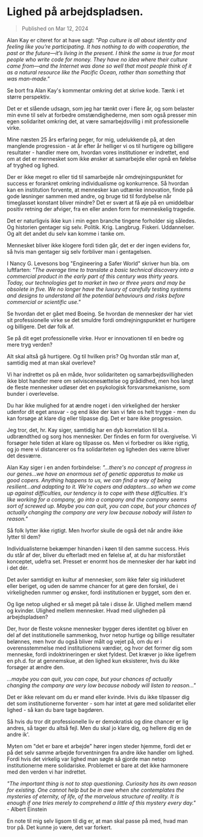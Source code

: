# Lighed på arbejdspladsen.

> Published on Mar 12, 2024

Alan Kay er citeret for at have sagt: *"Pop culture is all about identity and feeling like you’re participating. It has nothing to do with cooperation, the past or the future—it’s living in the present. I think the same is true for most people who write code for money. They have no idea where their culture came from—and the Internet was done so well that most people think of it as a natural resource like the Pacific Ocean, rather than something that was man-made."*

Se bort fra Alan Kay's kommentar omkring det at skrive kode. Tænk i et større perspektiv.

Det er et slående udsagn, som jeg har tænkt over i flere år, og som belaster min evne til selv at forbedre omstændighederne, men som også presser min egen solidaritet omkring det, at være samarbejdsvillig i mit professionelle virke.

Mine næsten 25 års erfaring peger, for mig, udelukkende på, at den manglende progression - at år efter år helliger vi os til hurtigere og billigere resultater - handler mere om, hvordan vores institutioner er indrettet, end om at det er mennesket som ikke ønsker at samarbejde eller opnå en følelse af tryghed og lighed.

Der er ikke meget ro eller tid til samarbejde når omdrejningspunktet for success er forankret omkring individualisme og konkurrence. Så hvordan kan en institution forvente, at mennesker kan udtænke innovation, finde på gode løsninger sammen med andre, og bruge tid til fordybelse når timeglasset konstant bliver mindre? Det er svært at få øje på en umiddelbar positiv retning der afviger, fra en eller anden form for menneskelig tragedie.

Det er naturligvis ikke kun i min egen branche tingene forholder sig således. Og historien gentager sig selv. Politik. Krig. Langbrug. Fiskeri. Uddannelser. Og alt det andet du selv kan komme i tanke om.

Mennesket bliver ikke klogere fordi tiden går, det er der ingen evidens for, så hvis man gentager sig selv forbliver man i gentagelsen.

I Nancy G. Levesons bog "Engineering a Safer World" skriver hun bla. om luftfarten: *"The average time to translate a basic technical discovery into a commercial product in the early part of this century was thirty years. Today, our technologies get to market in two or three years and may be obsolete in five. We no longer have the luxury of carefully testing systems and designs to understand all the potential behaviours and risks before commercial or scientific use."*

Se hvordan det er gået med Boeing. Se hvordan de mennesker der har viet sit professionelle virke se det smuldre fordi omdrejningspunktet er hurtigere og billigere. Det dør folk af.

Se på dit eget professionelle virke. Hvor er innovationen til en bedre og mere tryg verden?

Alt skal altså gå hurtigere. Og til hvilken pris? Og hvordan står man af, samtidig med at man skal overleve?

Vi har indrettet os på en måde, hvor solidariteten og samarbejdsvilligheden ikke blot handler mere om selviscenesættelse og grådidhed, men hos langt de fleste mennesker udløser det en psykologisk forsvarsmekanisme, som bunder i overlevelse.

Du har ikke mulighed for at ændre noget i den virkelighed der hersker udenfor dit eget ansvar - og end ikke der kan vi føle os helt trygge - men du kan forsøge at klare dig eller tilpasse dig. Det er bare ikke progression.

Jeg tror, det, hr. Kay siger, samtidig har en dyb korrelation til bl.a. udbrændthed og sorg hos mennesker. Der findes en form for overgivelse. Vi forsøger hele tiden at klare og tilpasse os. Men vi forbedrer os ikke rigtig, og jo mere vi distancerer os fra solidariteten og ligheden des værre bliver det desværre.

Alan Kay siger i en anden forbindelse: *"...there's no concept of progress in our genes...we have an enormous set of genetic apparatus to make us good copers. Anything happens to us, we can find a way of being resilient...and adapting to it. We're copers and adapters...so when we come up against difficulties, our tendency is to cope with these difficulties. It's like working for a company, go into a company and the company seems sort of screwed up. Maybe you can quit, you can cope, but your chances of actually changing the company are very low because nobody will listen to reason."*

Så folk lytter ikke rigtigt. Men hvorfor skulle de også det når andre ikke lytter til dem?

Individualisterne bekæmper hinanden i køen til den samme success. Hvis du står af der, bliver du efterladt med en følelse af, at du har misforstået konceptet, udefra set. Presset er enormt hos de mennesker der har købt ind i det dér.

Det avler samtidigt en kultur af mennesker, som ikke føler sig inkluderet eller beriget, og uden de samme chancer for at gøre den forskel, de i virkeligheden rummer og ønsker, fordi institutionen er bygget, som den er.

Og lige netop ulighed er så meget på tale i disse år. Ulighed mellem mænd og kvinder. Ulighed mellem mennesker. Hvad med uligheden på arbejdspladsen?

Der, hvor de fleste voksne mennesker bygger deres identitet og bliver en del af det institutionelle sammenkog, hvor netop hurtige og billige resultater belønnes, men hvor du også bliver målt og vejet på, om du er i overensstemmelse med institutionens værdier, og hvor det former dig som menneske, fordi indoktrineringen er sket fyldest. Det kræver jo ikke ligefrem en ph.d. for at gennemskue, at den lighed kun eksisterer, hvis du ikke forsøger at ændre den.

*...maybe you can quit, you can cope, but your chances of actually changing the company are very low because nobody will listen to reason..."*

Det er ikke relevant om du er mand eller kvinde. Hvis du ikke tilpasser dig det som institutionerne forventer - som har intet at gøre med solidaritet eller lighed - så kan du bare tage bagdøren.

Så hvis du tror dit professionelle liv er demokratisk og dine chancer er lig andres, så tager du altså fejl. Men du skal jo klare dig, og hellere dig en de andre ik'.

Myten om "det er bare et arbejde" hører ingen steder hjemme, fordi det er på det selv samme arbejde forventningen fra andre ikke handler om lighed. Fordi hvis det virkelig var lighed man søgte så gjorde man netop institutionerne mere solidariske. Problemet er bare at det ikke harmonere med den verden vi har indrettet.

*"The important thing is not to stop questioning. Curiosity has its own reason for existing. One cannot help but be in awe when she contemplates the mysteries of eternity, of life, of the marvelous structure of reality. It is enough if one tries merely to comprehend a little of this mystery every day."* - Albert Einstein

En note til mig selv ligsom til dig er, at man skal passe på med, hvad man tror på. Det kunne jo være, det var forkert.
